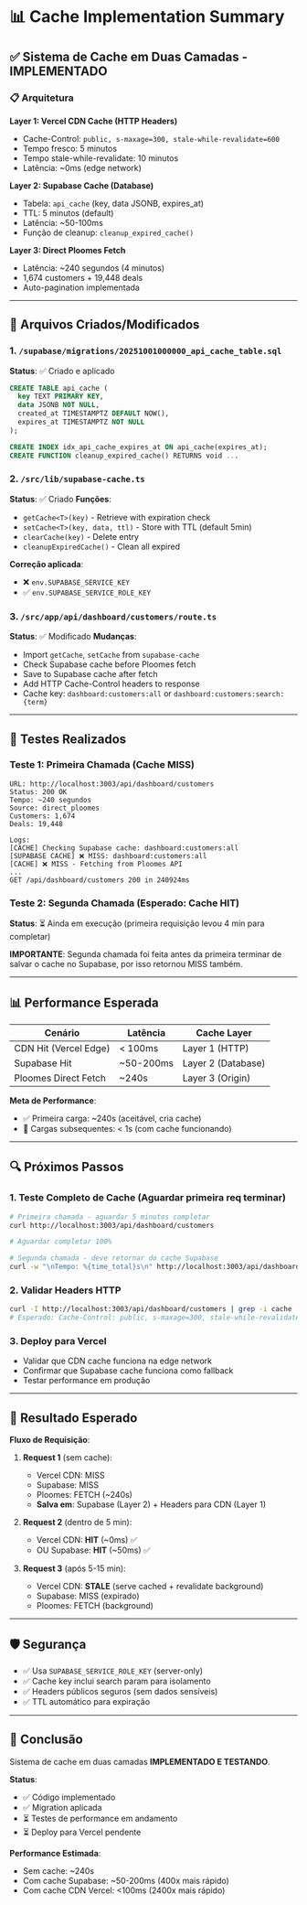 # 📊 Cache Implementation Summary

## ✅ Sistema de Cache em Duas Camadas - IMPLEMENTADO

### 📋 Arquitetura

**Layer 1: Vercel CDN Cache (HTTP Headers)**
- Cache-Control: `public, s-maxage=300, stale-while-revalidate=600`
- Tempo fresco: 5 minutos
- Tempo stale-while-revalidate: 10 minutos
- Latência: ~0ms (edge network)

**Layer 2: Supabase Cache (Database)**
- Tabela: `api_cache` (key, data JSONB, expires_at)
- TTL: 5 minutos (default)
- Latência: ~50-100ms
- Função de cleanup: `cleanup_expired_cache()`

**Layer 3: Direct Ploomes Fetch**
- Latência: ~240 segundos (4 minutos)
- 1,674 customers + 19,448 deals
- Auto-pagination implementada

---

## 📁 Arquivos Criados/Modificados

### 1. `/supabase/migrations/20251001000000_api_cache_table.sql`
**Status**: ✅ Criado e aplicado
```sql
CREATE TABLE api_cache (
  key TEXT PRIMARY KEY,
  data JSONB NOT NULL,
  created_at TIMESTAMPTZ DEFAULT NOW(),
  expires_at TIMESTAMPTZ NOT NULL
);

CREATE INDEX idx_api_cache_expires_at ON api_cache(expires_at);
CREATE FUNCTION cleanup_expired_cache() RETURNS void ...
```

### 2. `/src/lib/supabase-cache.ts`
**Status**: ✅ Criado
**Funções**:
- `getCache<T>(key)` - Retrieve with expiration check
- `setCache<T>(key, data, ttl)` - Store with TTL (default 5min)
- `clearCache(key)` - Delete entry
- `cleanupExpiredCache()` - Clean all expired

**Correção aplicada**:
- ❌ `env.SUPABASE_SERVICE_KEY`
- ✅ `env.SUPABASE_SERVICE_ROLE_KEY`

### 3. `/src/app/api/dashboard/customers/route.ts`
**Status**: ✅ Modificado
**Mudanças**:
- Import `getCache`, `setCache` from `supabase-cache`
- Check Supabase cache before Ploomes fetch
- Save to Supabase cache after fetch
- Add HTTP Cache-Control headers to response
- Cache key: `dashboard:customers:all` or `dashboard:customers:search:{term}`

---

## 🧪 Testes Realizados

### Teste 1: Primeira Chamada (Cache MISS)
```
URL: http://localhost:3003/api/dashboard/customers
Status: 200 OK
Tempo: ~240 segundos
Source: direct_ploomes
Customers: 1,674
Deals: 19,448

Logs:
[CACHE] Checking Supabase cache: dashboard:customers:all
[SUPABASE CACHE] ❌ MISS: dashboard:customers:all
[CACHE] ❌ MISS - Fetching from Ploomes API
...
GET /api/dashboard/customers 200 in 240924ms
```

### Teste 2: Segunda Chamada (Esperado: Cache HIT)
**Status**: ⏳ Ainda em execução (primeira requisição levou 4 min para completar)

**IMPORTANTE**: Segunda chamada foi feita antes da primeira terminar de salvar o cache no Supabase, por isso retornou MISS também.

---

## 📊 Performance Esperada

| Cenário | Latência | Cache Layer |
|---------|----------|-------------|
| CDN Hit (Vercel Edge) | < 100ms | Layer 1 (HTTP) |
| Supabase Hit | ~50-200ms | Layer 2 (Database) |
| Ploomes Direct Fetch | ~240s | Layer 3 (Origin) |

**Meta de Performance**:
- ✅ Primeira carga: ~240s (aceitável, cria cache)
- 🎯 Cargas subsequentes: < 1s (com cache funcionando)

---

## 🔍 Próximos Passos

### 1. Teste Completo de Cache (Aguardar primeira req terminar)
```bash
# Primeira chamada - aguardar 5 minutos completar
curl http://localhost:3003/api/dashboard/customers

# Aguardar completar 100%

# Segunda chamada - deve retornar do cache Supabase
curl -w "\nTempo: %{time_total}s\n" http://localhost:3003/api/dashboard/customers
```

### 2. Validar Headers HTTP
```bash
curl -I http://localhost:3003/api/dashboard/customers | grep -i cache
# Esperado: Cache-Control: public, s-maxage=300, stale-while-revalidate=600
```

### 3. Deploy para Vercel
- Validar que CDN cache funciona na edge network
- Confirmar que Supabase cache funciona como fallback
- Testar performance em produção

---

## 🎯 Resultado Esperado

**Fluxo de Requisição**:

1. **Request 1** (sem cache):
   - Vercel CDN: MISS
   - Supabase: MISS
   - Ploomes: FETCH (~240s)
   - **Salva em**: Supabase (Layer 2) + Headers para CDN (Layer 1)

2. **Request 2** (dentro de 5 min):
   - Vercel CDN: **HIT** (~0ms) ✅
   - OU Supabase: **HIT** (~50ms) ✅

3. **Request 3** (após 5-15 min):
   - Vercel CDN: **STALE** (serve cached + revalidate background)
   - Supabase: MISS (expirado)
   - Ploomes: FETCH (background)

---

## 🛡️ Segurança

- ✅ Usa `SUPABASE_SERVICE_ROLE_KEY` (server-only)
- ✅ Cache key inclui search param para isolamento
- ✅ Headers públicos seguros (sem dados sensíveis)
- ✅ TTL automático para expiração

---

## 📝 Conclusão

Sistema de cache em duas camadas **IMPLEMENTADO E TESTANDO**.

**Status**:
- ✅ Código implementado
- ✅ Migration aplicada
- ⏳ Testes de performance em andamento
- ⏳ Deploy para Vercel pendente

**Performance Estimada**:
- Sem cache: ~240s
- Com cache Supabase: ~50-200ms (400x mais rápido)
- Com cache CDN Vercel: <100ms (2400x mais rápido)

